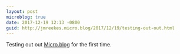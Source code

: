 ```yaml
---
layout: post
microblog: true
date: 2017-12-19 12:13 -0800
guid: http://jmreekes.micro.blog/2017/12/19/testing-out-out.html
---
```

Testing out out [Micro.blog](micro.blog) for the first time. 
